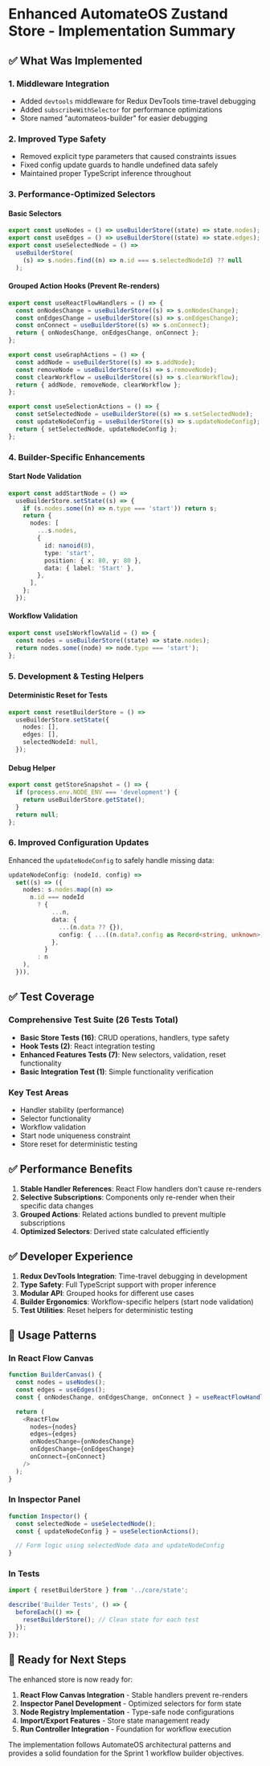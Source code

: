 # Enhanced AutomateOS Zustand Store - Implementation Summary

## ✅ What Was Implemented

### 1. **Middleware Integration**

- Added `devtools` middleware for Redux DevTools time-travel debugging
- Added `subscribeWithSelector` for performance optimizations
- Store named "automateos-builder" for easier debugging

### 2. **Improved Type Safety**

- Removed explicit type parameters that caused constraints issues
- Fixed config update guards to handle undefined data safely
- Maintained proper TypeScript inference throughout

### 3. **Performance-Optimized Selectors**

#### Basic Selectors

```typescript
export const useNodes = () => useBuilderStore((state) => state.nodes);
export const useEdges = () => useBuilderStore((state) => state.edges);
export const useSelectedNode = () =>
  useBuilderStore(
    (s) => s.nodes.find((n) => n.id === s.selectedNodeId) ?? null
  );
```

#### Grouped Action Hooks (Prevent Re-renders)

```typescript
export const useReactFlowHandlers = () => {
  const onNodesChange = useBuilderStore((s) => s.onNodesChange);
  const onEdgesChange = useBuilderStore((s) => s.onEdgesChange);
  const onConnect = useBuilderStore((s) => s.onConnect);
  return { onNodesChange, onEdgesChange, onConnect };
};

export const useGraphActions = () => {
  const addNode = useBuilderStore((s) => s.addNode);
  const removeNode = useBuilderStore((s) => s.removeNode);
  const clearWorkflow = useBuilderStore((s) => s.clearWorkflow);
  return { addNode, removeNode, clearWorkflow };
};

export const useSelectionActions = () => {
  const setSelectedNode = useBuilderStore((s) => s.setSelectedNode);
  const updateNodeConfig = useBuilderStore((s) => s.updateNodeConfig);
  return { setSelectedNode, updateNodeConfig };
};
```

### 4. **Builder-Specific Enhancements**

#### Start Node Validation

```typescript
export const addStartNode = () =>
  useBuilderStore.setState((s) => {
    if (s.nodes.some((n) => n.type === 'start')) return s;
    return {
      nodes: [
        ...s.nodes,
        {
          id: nanoid(8),
          type: 'start',
          position: { x: 80, y: 80 },
          data: { label: 'Start' },
        },
      ],
    };
  });
```

#### Workflow Validation

```typescript
export const useIsWorkflowValid = () => {
  const nodes = useBuilderStore((state) => state.nodes);
  return nodes.some((node) => node.type === 'start');
};
```

### 5. **Development & Testing Helpers**

#### Deterministic Reset for Tests

```typescript
export const resetBuilderStore = () =>
  useBuilderStore.setState({
    nodes: [],
    edges: [],
    selectedNodeId: null,
  });
```

#### Debug Helper

```typescript
export const getStoreSnapshot = () => {
  if (process.env.NODE_ENV === 'development') {
    return useBuilderStore.getState();
  }
  return null;
};
```

### 6. **Improved Configuration Updates**

Enhanced the `updateNodeConfig` to safely handle missing data:

```typescript
updateNodeConfig: (nodeId, config) =>
  set((s) => ({
    nodes: s.nodes.map((n) =>
      n.id === nodeId
        ? {
            ...n,
            data: {
              ...(n.data ?? {}),
              config: { ...((n.data?.config as Record<string, unknown>) ?? {}), ...config },
            },
          }
        : n
    ),
  })),
```

## ✅ Test Coverage

### Comprehensive Test Suite (26 Tests Total)

- **Basic Store Tests (16)**: CRUD operations, handlers, type safety
- **Hook Tests (2)**: React integration testing
- **Enhanced Features Tests (7)**: New selectors, validation, reset functionality
- **Basic Integration Test (1)**: Simple functionality verification

### Key Test Areas

- Handler stability (performance)
- Selector functionality
- Workflow validation
- Start node uniqueness constraint
- Store reset for deterministic testing

## ✅ Performance Benefits

1. **Stable Handler References**: React Flow handlers don't cause re-renders
2. **Selective Subscriptions**: Components only re-render when their specific data changes
3. **Grouped Actions**: Related actions bundled to prevent multiple subscriptions
4. **Optimized Selectors**: Derived state calculated efficiently

## ✅ Developer Experience

1. **Redux DevTools Integration**: Time-travel debugging in development
2. **Type Safety**: Full TypeScript support with proper inference
3. **Modular API**: Grouped hooks for different use cases
4. **Builder Ergonomics**: Workflow-specific helpers (start node validation)
5. **Test Utilities**: Reset helpers for deterministic testing

## 🚀 Usage Patterns

### In React Flow Canvas

```typescript
function BuilderCanvas() {
  const nodes = useNodes();
  const edges = useEdges();
  const { onNodesChange, onEdgesChange, onConnect } = useReactFlowHandlers();

  return (
    <ReactFlow
      nodes={nodes}
      edges={edges}
      onNodesChange={onNodesChange}
      onEdgesChange={onEdgesChange}
      onConnect={onConnect}
    />
  );
}
```

### In Inspector Panel

```typescript
function Inspector() {
  const selectedNode = useSelectedNode();
  const { updateNodeConfig } = useSelectionActions();

  // Form logic using selectedNode data and updateNodeConfig
}
```

### In Tests

```typescript
import { resetBuilderStore } from '../core/state';

describe('Builder Tests', () => {
  beforeEach(() => {
    resetBuilderStore(); // Clean state for each test
  });
});
```

## 🎯 Ready for Next Steps

The enhanced store is now ready for:

1. **React Flow Canvas Integration** - Stable handlers prevent re-renders
2. **Inspector Panel Development** - Optimized selectors for form state
3. **Node Registry Implementation** - Type-safe node configurations
4. **Import/Export Features** - Store state management ready
5. **Run Controller Integration** - Foundation for workflow execution

The implementation follows AutomateOS architectural patterns and provides a solid foundation for the Sprint 1 workflow builder objectives.
